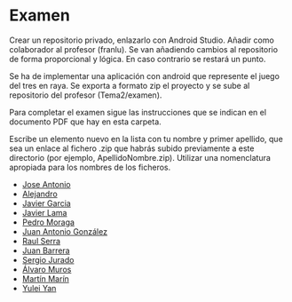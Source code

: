 # Examen

Crear un repositorio privado, enlazarlo con Android Studio. Añadir como colaborador al profesor (franlu). Se van añadiendo cambios al repositorio de forma proporcional y lógica. En caso contrario se restará un punto.

Se ha de implementar una aplicación con android que represente el juego del tres en raya.
Se exporta a formato zip el proyecto y se sube al repositorio del profesor (Tema2/examen).

Para completar el examen sigue las instrucciones que se indican en el documento PDF que hay en esta carpeta.

Escribe un elemento nuevo en la lista con tu nombre y primer apellido, que sea un enlace al fichero .zip que habrás subido previamente a este directorio (por ejemplo, ApellidoNombre.zip). Utilizar una nomenclatura apropiada para los nombres de los ficheros.

* [Jose Antonio](https://github.com/franlu/Programacion-Moviles/blob/main/Tema2/examen/OrellanaJoseAntonio.zip)
* [Alejandro](https://github.com/franlu/Programacion-Moviles/blob/main/Tema2/examen/CondeAlejandro.zip)
* [Javier Garcia](https://github.com/franlu/Programacion-Moviles/blob/main/Tema2/examen/GarciaJavier.zip)
* [Javier Lama](https://github.com/javilj03/JavierLama_Examen)
* [Pedro Moraga](https://github.com/franlu/Programacion-Moviles/blob/main/Tema2/examen/MoragaPedro.zip)
* [Juan Antonio González](https://github.com/franlu/Programacion-Moviles/blob/main/Tema2/examen/GonzalezAlcazarJuanAntonio.zip)
* [Raul Serra](https://github.com/XzRaulzX/Examen-PANDROID)
* [Juan Barrera](https://github.com/franlu/Programacion-Moviles/blob/main/Tema2/examen/JuanBarreraExamen.zip)
* [Sergio Jurado](https://github.com/Sergio-Jurado/Examen_Android)
* [Álvaro Muros](https://github.com/franlu/Programacion-Moviles/blob/main/Tema2/examen/MurosAlvaro.zip)
* [Martín Marín](https://github.com/franlu/Programacion-Moviles/blob/main/Tema2/examen/MartinMarin.zip)
* [Yulei Yan](https://github.com/franlu/Programacion-Moviles/blob/main/Tema2/examen/YanYulei_Examen_PDM.zip)
